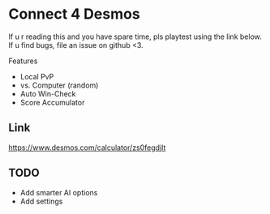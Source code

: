 # Connect 4 Desmos

If u r reading this and you have spare time, pls playtest using the link below.
If u find bugs, file an issue on github <3.

Features
 * Local PvP
 * vs. Computer (random)
 * Auto Win-Check
 * Score Accumulator

## Link

https://www.desmos.com/calculator/zs0fegdjlt

## TODO

* Add smarter AI options
* Add settings
